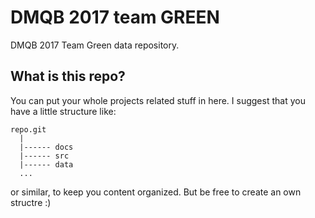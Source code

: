 # DMQB 2017 team GREEN

DMQB 2017 Team Green data repository.

## What is this repo?
You can put your whole projects related stuff in here. I suggest that you have a little structure like:

    repo.git
      |
      |------ docs
      |------ src
      |------ data
      ...
      
or similar, to keep you content organized. But be free to create an own structre :)
